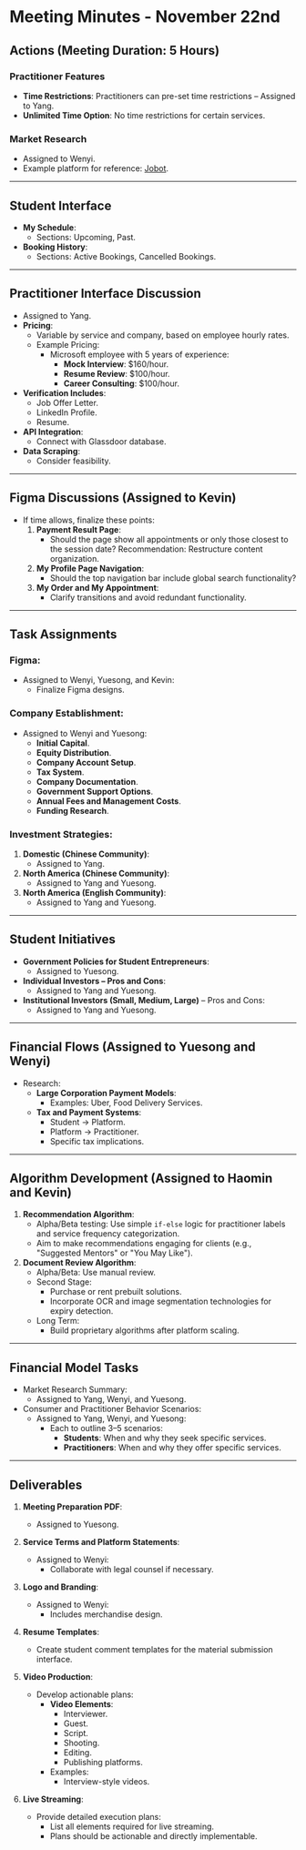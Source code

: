 # Meeting Minutes - November 22nd

## Actions (Meeting Duration: 5 Hours)

### Practitioner Features
- **Time Restrictions**: Practitioners can pre-set time restrictions – Assigned to Yang.
- **Unlimited Time Option**: No time restrictions for certain services.

### Market Research
- Assigned to Wenyi.
- Example platform for reference: [Jobot](https://jobot.com/).

---

## Student Interface
- **My Schedule**:
  - Sections: Upcoming, Past.
- **Booking History**:
  - Sections: Active Bookings, Cancelled Bookings.

---

## Practitioner Interface Discussion
- Assigned to Yang.
- **Pricing**:
  - Variable by service and company, based on employee hourly rates.
  - Example Pricing:
    - Microsoft employee with 5 years of experience:
      - **Mock Interview**: $160/hour.
      - **Resume Review**: $100/hour.
      - **Career Consulting**: $100/hour.
- **Verification Includes**:
  - Job Offer Letter.
  - LinkedIn Profile.
  - Resume.
- **API Integration**:
  - Connect with Glassdoor database.
- **Data Scraping**:
  - Consider feasibility.

---

## Figma Discussions (Assigned to Kevin)
- If time allows, finalize these points:
  1. **Payment Result Page**:
     - Should the page show all appointments or only those closest to the session date? Recommendation: Restructure content organization.
  2. **My Profile Page Navigation**:
     - Should the top navigation bar include global search functionality?
  3. **My Order and My Appointment**:
     - Clarify transitions and avoid redundant functionality.

---

## Task Assignments

### Figma:
- Assigned to Wenyi, Yuesong, and Kevin:
  - Finalize Figma designs.

### Company Establishment:
- Assigned to Wenyi and Yuesong:
  - **Initial Capital**.
  - **Equity Distribution**.
  - **Company Account Setup**.
  - **Tax System**.
  - **Company Documentation**.
  - **Government Support Options**.
  - **Annual Fees and Management Costs**.
  - **Funding Research**.

### Investment Strategies:
1. **Domestic (Chinese Community)**:
   - Assigned to Yang.
2. **North America (Chinese Community)**:
   - Assigned to Yang and Yuesong.
3. **North America (English Community)**:
   - Assigned to Yang and Yuesong.

---

## Student Initiatives
- **Government Policies for Student Entrepreneurs**:
  - Assigned to Yuesong.
- **Individual Investors – Pros and Cons**:
  - Assigned to Yang and Yuesong.
- **Institutional Investors (Small, Medium, Large)** – Pros and Cons:
  - Assigned to Yang and Yuesong.

---

## Financial Flows (Assigned to Yuesong and Wenyi)
- Research:
  - **Large Corporation Payment Models**:
    - Examples: Uber, Food Delivery Services.
  - **Tax and Payment Systems**:
    - Student → Platform.
    - Platform → Practitioner.
    - Specific tax implications.

---

## Algorithm Development (Assigned to Haomin and Kevin)
1. **Recommendation Algorithm**:
   - Alpha/Beta testing: Use simple `if-else` logic for practitioner labels and service frequency categorization.
   - Aim to make recommendations engaging for clients (e.g., "Suggested Mentors" or "You May Like").
2. **Document Review Algorithm**:
   - Alpha/Beta: Use manual review.
   - Second Stage:
     - Purchase or rent prebuilt solutions.
     - Incorporate OCR and image segmentation technologies for expiry detection.
   - Long Term:
     - Build proprietary algorithms after platform scaling.

---

## Financial Model Tasks
- Market Research Summary:
  - Assigned to Yang, Wenyi, and Yuesong.
- Consumer and Practitioner Behavior Scenarios:
  - Assigned to Yang, Wenyi, and Yuesong:
    - Each to outline 3–5 scenarios:
      - **Students**: When and why they seek specific services.
      - **Practitioners**: When and why they offer specific services.

---

## Deliverables

1. **Meeting Preparation PDF**:
   - Assigned to Yuesong.

2. **Service Terms and Platform Statements**:
   - Assigned to Wenyi:
     - Collaborate with legal counsel if necessary.

3. **Logo and Branding**:
   - Assigned to Wenyi:
     - Includes merchandise design.

4. **Resume Templates**:
   - Create student comment templates for the material submission interface.

5. **Video Production**:
   - Develop actionable plans:
     - **Video Elements**:
       - Interviewer.
       - Guest.
       - Script.
       - Shooting.
       - Editing.
       - Publishing platforms.
     - Examples:
       - Interview-style videos.

6. **Live Streaming**:
   - Provide detailed execution plans:
     - List all elements required for live streaming.
     - Plans should be actionable and directly implementable.

